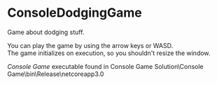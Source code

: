 # ConsoleDodgingGame
 Game about dodging stuff.

You can play the game by using the arrow keys or WASD.  
The game initializes on execution, so you shouldn't resize the window. 

*Console Game* executable found in Console Game Solution\Console Game\bin\Release\netcoreapp3.0
